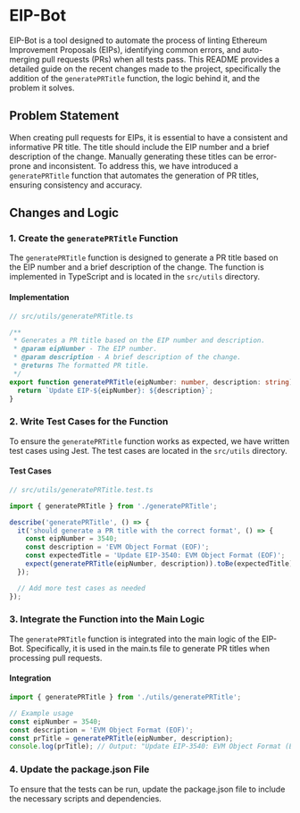 # EIP-Bot

EIP-Bot is a tool designed to automate the process of linting Ethereum Improvement Proposals (EIPs), identifying common errors, and auto-merging pull requests (PRs) when all tests pass. This README provides a detailed guide on the recent changes made to the project, specifically the addition of the `generatePRTitle` function, the logic behind it, and the problem it solves.

## Problem Statement

When creating pull requests for EIPs, it is essential to have a consistent and informative PR title. The title should include the EIP number and a brief description of the change. Manually generating these titles can be error-prone and inconsistent. To address this, we have introduced a `generatePRTitle` function that automates the generation of PR titles, ensuring consistency and accuracy.

## Changes and Logic

### 1. Create the `generatePRTitle` Function

The `generatePRTitle` function is designed to generate a PR title based on the EIP number and a brief description of the change. The function is implemented in TypeScript and is located in the `src/utils` directory.

#### Implementation

```typescript
// src/utils/generatePRTitle.ts

/**
 * Generates a PR title based on the EIP number and description.
 * @param eipNumber - The EIP number.
 * @param description - A brief description of the change.
 * @returns The formatted PR title.
 */
export function generatePRTitle(eipNumber: number, description: string): string {
  return `Update EIP-${eipNumber}: ${description}`;
}
```

### 2. Write Test Cases for the Function

To ensure the `generatePRTitle` function works as expected, we have written test cases using Jest. The test cases are located in the `src/utils` directory.

#### Test Cases

```typescript
// src/utils/generatePRTitle.test.ts

import { generatePRTitle } from './generatePRTitle';

describe('generatePRTitle', () => {
  it('should generate a PR title with the correct format', () => {
    const eipNumber = 3540;
    const description = 'EVM Object Format (EOF)';
    const expectedTitle = 'Update EIP-3540: EVM Object Format (EOF)';
    expect(generatePRTitle(eipNumber, description)).toBe(expectedTitle);
  });

  // Add more test cases as needed
});
```

### 3. Integrate the Function into the Main Logic
The `generatePRTitle` function is integrated into the main logic of the EIP-Bot. Specifically, it is used in the main.ts file to generate PR titles when processing pull requests.

#### Integration
```typescript
import { generatePRTitle } from './utils/generatePRTitle';

// Example usage
const eipNumber = 3540;
const description = 'EVM Object Format (EOF)';
const prTitle = generatePRTitle(eipNumber, description);
console.log(prTitle); // Output: "Update EIP-3540: EVM Object Format (EOF)"
```

### 4. Update the package.json File
To ensure that the tests can be run, update the package.json file to include the necessary scripts and dependencies.


